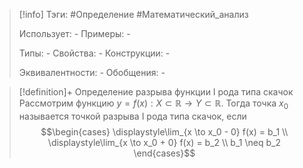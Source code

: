 > [!info]
> Тэги: #Определение #Математический_анализ   
> 
> Использует: *-*
> Примеры: *-*
> 
> Типы: *-*
> Свойства: *-*
> Конструкции: *-*
> 
> Эквивалентности: *-*
> Обобщения: *-*

> [!definition]+ Определение разрыва функции I рода типа скачок
> Рассмотрим функцию $y = f(x):X \subset \mathbb{R}\rightarrow Y \subset \mathbb{R}$. Тогда точка $x_0$ называется точкой разрыва I рода типа скачок, если
> $$\begin{cases} \displaystyle\lim_{x \to x_0 - 0} f(x) = b_1 \\ \displaystyle\lim_{x \to x_0 + 0} f(x) = b_2 \\ b_1 \neq b_2 \end{cases}$$